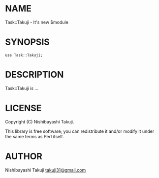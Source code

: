 # NAME

Task::Takuji - It's new $module

# SYNOPSIS

    use Task::Takuji;

# DESCRIPTION

Task::Takuji is ...

# LICENSE

Copyright (C) Nishibayashi Takuji.

This library is free software; you can redistribute it and/or modify
it under the same terms as Perl itself.

# AUTHOR

Nishibayashi Takuji <takuji31@gmail.com>
